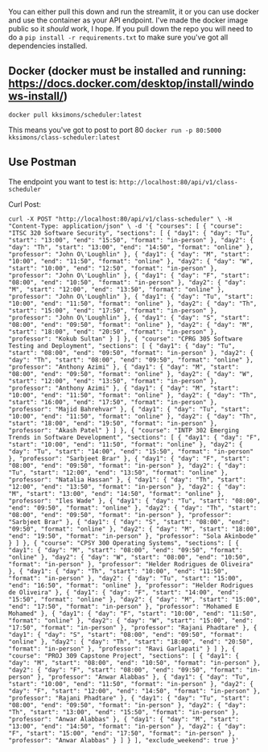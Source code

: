You can either pull this down and run the streamlit, it or you can use docker and use the container as your API endpoint. I've made the docker image public so it _should_ work, I hope.
If you pull down the repo you will need to do a `pip install -r requirements.txt` to make sure you've got all dependencies installed.

## Docker (docker must be installed and running: https://docs.docker.com/desktop/install/windows-install/)
`docker pull kksimons/scheduler:latest`

This means you've got to post to port 80
`docker run -p 80:5000 kksimons/class-scheduler:latest`

## Use Postman
The endpoint you want to test is: `http://localhost:80/api/v1/class-scheduler`

Curl Post:

`curl -X POST "http://localhost:80/api/v1/class-scheduler" \
-H "Content-Type: application/json" \
-d '{
  "courses": [
    {
      "course": "ITSC 320 Software Security",
      "sections": [
        {
          "day1": {
            "day": "Tu",
            "start": "13:00",
            "end": "15:50",
            "format": "in-person"
          },
          "day2": {
            "day": "Th",
            "start": "13:00",
            "end": "14:50",
            "format": "online"
          },
          "professor": "John O\'Loughlin"
        },
        {
          "day1": {
            "day": "M",
            "start": "10:00",
            "end": "11:50",
            "format": "online"
          },
          "day2": {
            "day": "W",
            "start": "10:00",
            "end": "12:50",
            "format": "in-person"
          },
          "professor": "John O\'Loughlin"
        },
        {
          "day1": {
            "day": "F",
            "start": "08:00",
            "end": "10:50",
            "format": "in-person"
          },
          "day2": {
            "day": "M",
            "start": "12:00",
            "end": "13:50",
            "format": "online"
          },
          "professor": "John O\'Loughlin"
        },
        {
          "day1": {
            "day": "Tu",
            "start": "10:00",
            "end": "11:50",
            "format": "online"
          },
          "day2": {
            "day": "Th",
            "start": "15:00",
            "end": "17:50",
            "format": "in-person"
          },
          "professor": "John O\'Loughlin"
        },
        {
          "day1": {
            "day": "S",
            "start": "08:00",
            "end": "09:50",
            "format": "online"
          },
          "day2": {
            "day": "M",
            "start": "18:00",
            "end": "20:50",
            "format": "in-person"
          },
          "professor": "Kokub Sultan"
        }
      ]
    },
    {
      "course": "CPRG 305 Software Testing and Deployment",
      "sections": [
        {
          "day1": {
            "day": "Tu",
            "start": "08:00",
            "end": "09:50",
            "format": "in-person"
          },
          "day2": {
            "day": "Th",
            "start": "08:00",
            "end": "09:50",
            "format": "online"
          },
          "professor": "Anthony Azimi"
        },
        {
          "day1": {
            "day": "M",
            "start": "08:00",
            "end": "09:50",
            "format": "online"
          },
          "day2": {
            "day": "W",
            "start": "12:00",
            "end": "13:50",
            "format": "in-person"
          },
          "professor": "Anthony Azimi"
        },
        {
          "day1": {
            "day": "M",
            "start": "10:00",
            "end": "11:50",
            "format": "online"
          },
          "day2": {
            "day": "Th",
            "start": "16:00",
            "end": "17:50",
            "format": "in-person"
          },
          "professor": "Majid Bahrehvar"
        },
        {
          "day1": {
            "day": "Tu",
            "start": "10:00",
            "end": "11:50",
            "format": "online"
          },
          "day2": {
            "day": "Th",
            "start": "18:00",
            "end": "19:50",
            "format": "in-person"
          },
          "professor": "Akash Patel"
        }
      ]
    },
    {
      "course": "INTP 302 Emerging Trends in Software Development",
      "sections": [
        {
          "day1": {
            "day": "F",
            "start": "10:00",
            "end": "11:50",
            "format": "online"
          },
          "day2": {
            "day": "Tu",
            "start": "14:00",
            "end": "15:50",
            "format": "in-person"
          },
          "professor": "Sarbjeet Brar"
        },
        {
          "day1": {
            "day": "F",
            "start": "08:00",
            "end": "09:50",
            "format": "in-person"
          },
          "day2": {
            "day": "Tu",
            "start": "12:00",
            "end": "13:50",
            "format": "online"
          },
          "professor": "Natalia Hassan"
        },
        {
          "day1": {
            "day": "Th",
            "start": "12:00",
            "end": "13:50",
            "format": "in-person"
          },
          "day2": {
            "day": "M",
            "start": "13:00",
            "end": "14:50",
            "format": "online"
          },
          "professor": "Iles Wade"
        },
        {
          "day1": {
            "day": "Tu",
            "start": "08:00",
            "end": "09:50",
            "format": "online"
          },
          "day2": {
            "day": "Th",
            "start": "08:00",
            "end": "09:50",
            "format": "in-person"
          },
          "professor": "Sarbjeet Brar"
        },
        {
          "day1": {
            "day": "S",
            "start": "08:00",
            "end": "09:50",
            "format": "online"
          },
          "day2": {
            "day": "M",
            "start": "18:00",
            "end": "19:50",
            "format": "in-person"
          },
          "professor": "Sola Akinbode"
        }
      ]
    },
    {
      "course": "CPSY 300 Operating Systems",
      "sections": [
        {
          "day1": {
            "day": "M",
            "start": "08:00",
            "end": "09:50",
            "format": "online"
          },
          "day2": {
            "day": "W",
            "start": "08:00",
            "end": "10:50",
            "format": "in-person"
          },
          "professor": "Helder Rodrigues de Oliveira"
        },
        {
          "day1": {
            "day": "Th",
            "start": "10:00",
            "end": "11:50",
            "format": "in-person"
          },
          "day2": {
            "day": "Tu",
            "start": "15:00",
            "end": "16:50",
            "format": "online"
          },
          "professor": "Helder Rodrigues de Oliveira"
        },
        {
          "day1": {
            "day": "F",
            "start": "14:00",
            "end": "15:50",
            "format": "online"
          },
          "day2": {
            "day": "M",
            "start": "15:00",
            "end": "17:50",
            "format": "in-person"
          },
          "professor": "Mohamed E Mohamed"
        },
        {
          "day1": {
            "day": "F",
            "start": "10:00",
            "end": "11:50",
            "format": "online"
          },
          "day2": {
            "day": "W",
            "start": "15:00",
            "end": "17:50",
            "format": "in-person"
          },
          "professor": "Rajani Phadtare"
        },
        {
          "day1": {
            "day": "S",
            "start": "08:00",
            "end": "09:50",
            "format": "online"
          },
          "day2": {
            "day": "Th",
            "start": "18:00",
            "end": "20:50",
            "format": "in-person"
          },
          "professor": "Ravi Garlapati"
        }
      ]
    },
    {
      "course": "PROJ 309 Capstone Project",
      "sections": [
        {
          "day1": {
            "day": "M",
            "start": "08:00",
            "end": "10:50",
            "format": "in-person"
          },
          "day2": {
            "day": "F",
            "start": "08:00",
            "end": "09:50",
            "format": "in-person"
          },
          "professor": "Anwar Alabbas"
        },
        {
          "day1": {
            "day": "Tu",
            "start": "10:00",
            "end": "11:50",
            "format": "in-person"
          },
          "day2": {
            "day": "F",
            "start": "12:00",
            "end": "14:50",
            "format": "in-person"
          },
          "professor": "Rajani Phadtare"
        },
        {
          "day1": {
            "day": "Tu",
            "start": "08:00",
            "end": "09:50",
            "format": "in-person"
          },
          "day2": {
            "day": "Th",
            "start": "13:00",
            "end": "15:50",
            "format": "in-person"
          },
          "professor": "Anwar Alabbas"
        },
        {
          "day1": {
            "day": "M",
            "start": "13:00",
            "end": "14:50",
            "format": "in-person"
          },
          "day2": {
            "day": "F",
            "start": "15:00",
            "end": "17:50",
            "format": "in-person"
          },
          "professor": "Anwar Alabbas"
        }
      ]
    }
  ],
  "exclude_weekend": true
}'
`
